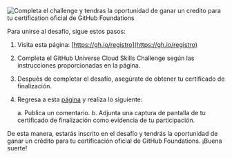 ![Completa el challenge y tendras la oportunidad de ganar un credito para tu certification oficial de GitHub Foundations](https://github.com/githubpresente/msft-reto/assets/20666190/4690f920-d452-4e9b-b9c3-aaa7483bab06)

Para unirse al desafío, sigue estos pasos:

1. Visita esta página: [https://gh.io/registro](https://gh.io/registro)

2. Completa el GitHub Universe Cloud Skills Challenge según las instrucciones proporcionadas en la página.

3. Después de completar el desafío, asegúrate de obtener tu certificado de finalización.

4. Regresa a esta [página](https://github.com/githubpresente/msft-reto/issues/1) y realiza lo siguiente:
   
   a. Publica un comentario.
   b. Adjunta una captura de pantalla de tu certificado de finalización como evidencia de tu participación.

De esta manera, estarás inscrito en el desafío y tendrás la oportunidad de ganar un crédito para tu certificación oficial de GitHub Foundations. ¡Buena suerte!
